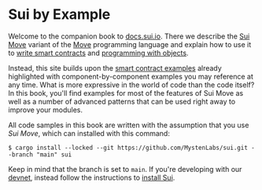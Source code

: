 # Sui by Example

Welcome to the companion book to [docs.sui.io](https://docs.sui.io/). There we describe the [Sui Move](https://docs.sui.io/learn/sui-move-diffs) variant of the [Move](https://docs.sui.io/learn/why-move) programming language and explain how to use it to [write smart contracts](https://docs.sui.io/build/move) and [programming with objects](https://docs.sui.io/build/programming-with-objects).

Instead, this site builds upon the [smart contract examples](https://docs.sui.io/explore/examples) already highlighted with component-by-component examples you may reference at any time. What is more expressive in the world of code than the code itself? In this book, you'll find examples for most of the features of Sui Move as well as a number of advanced patterns that can be used right away to improve your modules.

All code samples in this book are written with the assumption that you use *Sui Move*, which can installed with this command:
```
$ cargo install --locked --git https://github.com/MystenLabs/sui.git --branch "main" sui
```

Keep in mind that the branch is set to `main`. If you're developing with our [devnet](https://docs.sui.io/build/devnet), instead follow the instructions to [install Sui](https://docs.sui.io/build/install#install-sui-binaries).